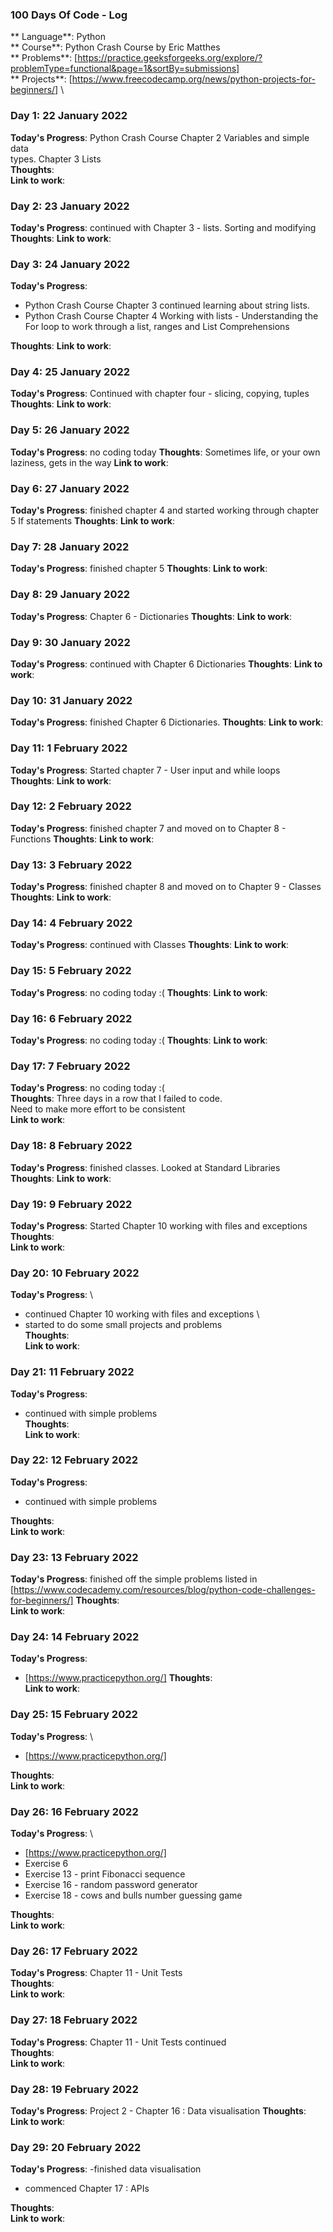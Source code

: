 ### 100 Days Of Code - Log

** Language**: Python \
** Course**: Python Crash Course by Eric Matthes \
** Problems**: [https://practice.geeksforgeeks.org/explore/?problemType=functional&page=1&sortBy=submissions] \
** Projects**: [https://www.freecodecamp.org/news/python-projects-for-beginners/] \

### Day 1: 22 January 2022

**Today's Progress**: Python Crash Course Chapter 2 Variables and simple data \
types. Chapter 3 Lists \
**Thoughts**: \
**Link to work**:

### Day 2: 23 January 2022

**Today's Progress**: continued with Chapter 3 - lists. Sorting and modifying
**Thoughts**:
**Link to work**:

### Day 3: 24 January 2022

**Today's Progress**:
- Python Crash Course Chapter 3 continued learning about string lists.
- Python Crash Course Chapter 4 Working with lists - Understanding the For loop to work through a list, ranges and List Comprehensions

**Thoughts**:
**Link to work**:

### Day 4: 25 January 2022

**Today's Progress**: Continued with chapter four - slicing, copying, tuples
**Thoughts**:
**Link to work**:

### Day 5: 26 January 2022

**Today's Progress**: no coding today
**Thoughts**: Sometimes life, or your own laziness, gets in the way
**Link to work**:

### Day 6: 27 January 2022

**Today's Progress**: finished chapter 4 and started working through chapter 5 If statements
**Thoughts**:
**Link to work**:

### Day 7: 28 January 2022

**Today's Progress**: finished chapter 5
**Thoughts**:
**Link to work**:

### Day 8: 29 January 2022

**Today's Progress**: Chapter 6 - Dictionaries
**Thoughts**:
**Link to work**:

### Day 9: 30 January 2022

**Today's Progress**: continued with Chapter 6 Dictionaries
**Thoughts**:
**Link to work**:

### Day 10: 31 January 2022

**Today's Progress**: finished Chapter 6 Dictionaries.
**Thoughts**:
**Link to work**:

### Day 11: 1 February 2022

**Today's Progress**: Started chapter 7 - User input and while loops
**Thoughts**:
**Link to work**:

### Day 12: 2 February 2022

**Today's Progress**: finished chapter 7 and moved on to Chapter 8 - Functions
**Thoughts**:
**Link to work**:

### Day 13: 3 February 2022

**Today's Progress**: finished chapter 8 and moved on to Chapter 9 - Classes
**Thoughts**:
**Link to work**:

### Day 14: 4 February 2022

**Today's Progress**: continued with Classes
**Thoughts**:
**Link to work**:

### Day 15: 5 February 2022

**Today's Progress**: no coding today :(
**Thoughts**:
**Link to work**:

### Day 16: 6 February 2022

**Today's Progress**: no coding today :(
**Thoughts**:
**Link to work**:

### Day 17: 7 February 2022

**Today's Progress**: no coding today :( \
**Thoughts**: Three days in a row that I failed to code. \
Need to make more effort to be consistent \
**Link to work**:

### Day 18: 8 February 2022

**Today's Progress**: finished classes. Looked at Standard Libraries
**Thoughts**:
**Link to work**:

### Day 19: 9 February 2022

**Today's Progress**: Started Chapter 10 working with files and exceptions \
**Thoughts**: \
**Link to work**:

### Day 20: 10 February 2022

**Today's Progress**: \
- continued Chapter 10 working with files and exceptions \
- started to do some small projects and problems \
**Thoughts**: \
**Link to work**:

### Day 21: 11 February 2022

**Today's Progress**:
- continued with simple problems \
**Thoughts**: \
**Link to work**:

### Day 22: 12 February 2022

**Today's Progress**:
- continued with simple problems

**Thoughts**: \
**Link to work**:

### Day 23: 13 February 2022

**Today's Progress**: finished off the simple problems listed in \
[https://www.codecademy.com/resources/blog/python-code-challenges-for-beginners/]
**Thoughts**: \
**Link to work**:

### Day 24: 14 February 2022

**Today's Progress**:
- [https://www.practicepython.org/]
**Thoughts**:\
**Link to work**:

### Day 25: 15 February 2022

**Today's Progress**: \
- [https://www.practicepython.org/]

**Thoughts**: \
**Link to work**:

### Day 26: 16 February 2022

**Today's Progress**: \
- [https://www.practicepython.org/]
- Exercise 6
- Exercise 13 - print Fibonacci sequence
- Exercise 16 - random password generator
- Exercise 18 - cows and bulls number guessing game

**Thoughts**: \
**Link to work**:

### Day 26: 17 February 2022

**Today's Progress**: Chapter 11 - Unit Tests\
**Thoughts**: \
**Link to work**:

### Day 27: 18 February 2022

**Today's Progress**: Chapter 11 - Unit Tests continued\
**Thoughts**: \
**Link to work**:

### Day 28: 19 February 2022

**Today's Progress**: Project 2 - Chapter 16 : Data visualisation
**Thoughts**: \
**Link to work**:

### Day 29: 20 February 2022

**Today's Progress**:
-finished data visualisation
- commenced Chapter 17 : APIs

**Thoughts**: \
**Link to work**: